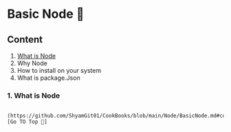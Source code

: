 # Basic Node 📘

## Content
1. [What is Node](https://github.com/ShyamGit01/CookBooks/blob/main/Node/BasicNode.md#1-what-is-node)
2. Why Node
3. How to install on your system
4. What is package.Json


### 1. What is Node




                                                                                (https://github.com/ShyamGit01/CookBooks/blob/main/Node/BasicNode.md#content)[Go TO Top 🔼]
